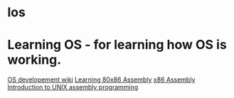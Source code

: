 # los
Learning OS - for learning how OS is working.
=============================================
[OS developement wiki](https://wiki.osdev.org)
[Learning 80x86 Assembly](http://wiki.osdev.org/Learning_80x86_Assembly)
[x86 Assembly](https://en.wikibooks.org/wiki/X86_Assembly)
[Introduction to UNIX assembly programming](http://asm.sourceforge.net/intro/Assembly-Intro.html)